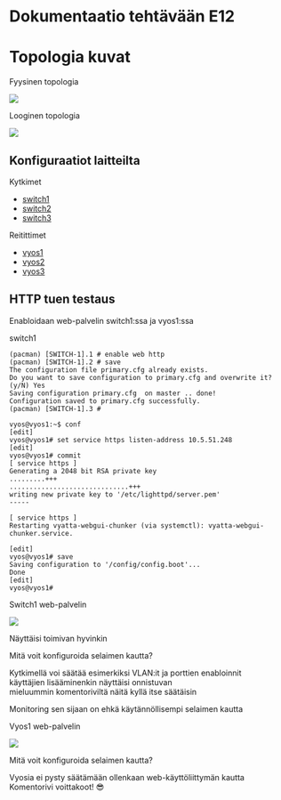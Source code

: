 # Dokumentaatio tehtävään E12

# Topologia kuvat

Fyysinen topologia<br/>

![](/E09/Tietoverkot_fyysinen_topologia.png)<br/>

Looginen topologia<br/>

![](/E09/Tietoverkot_looginen_topologia.png)<br/>

## Konfiguraatiot laitteilta

Kytkimet<br/>

* [switch1](/E12/E12-switch1.cfg)
* [switch2](/E12/E12-switch2.cfg)
* [switch3](/E12/E12-switch3.cfg)


Reitittimet<br/>

* [vyos1](/E12/E12-vyos1.cfg)
* [vyos2](/E12/E12-vyos2.cfg)
* [vyos3](/E12/E12-vyos3.cfg)

## HTTP tuen testaus

Enabloidaan web-palvelin switch1:ssa ja vyos1:ssa<br/>

switch1<br/>

```
(pacman) [SWITCH-1].1 # enable web http
(pacman) [SWITCH-1].2 # save
The configuration file primary.cfg already exists.
Do you want to save configuration to primary.cfg and overwrite it? (y/N) Yes
Saving configuration primary.cfg  on master .. done!
Configuration saved to primary.cfg successfully.
(pacman) [SWITCH-1].3 #
```

```
vyos@vyos1:~$ conf
[edit]
vyos@vyos1# set service https listen-address 10.5.51.248
[edit]
vyos@vyos1# commit
[ service https ]
Generating a 2048 bit RSA private key
.........+++
..............................+++
writing new private key to '/etc/lighttpd/server.pem'
-----

[ service https ]
Restarting vyatta-webgui-chunker (via systemctl): vyatta-webgui-chunker.service.

[edit]
vyos@vyos1# save
Saving configuration to '/config/config.boot'...
Done
[edit]
vyos@vyos1#
```

Switch1 web-palvelin<br/>

![](/E12/Lubuntu1_switch1_web_palvelin.png)<br/>

Näyttäisi toimivan hyvinkin<br/>

Mitä voit konfiguroida selaimen kautta?<br/>

Kytkimellä voi säätää esimerkiksi VLAN:it ja porttien enabloinnit<br/>
käyttäjien lisääminenkin näyttäisi onnistuvan<br/>
mieluummin komentoriviltä näitä kyllä itse säätäisin<br/>

Monitoring sen sijaan on ehkä käytännöllisempi selaimen kautta<br/>

Vyos1 web-palvelin<br/>

![](/E12/Lubuntu1_vyos_web_palvelin.png)<br/>

Mitä voit konfiguroida selaimen kautta?<br/>

Vyosia ei pysty säätämään ollenkaan web-käyttöliittymän kautta<br/>
Komentorivi voittakoot! :sunglasses:

